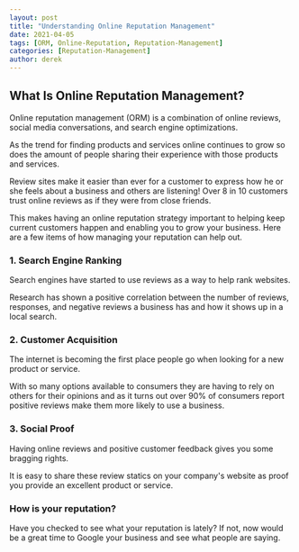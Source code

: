 ```yaml
---
layout: post
title: "Understanding Online Reputation Management"
date: 2021-04-05
tags: [ORM, Online-Reputation, Reputation-Management]
categories: [Reputation-Management]
author: derek
---
```


## What Is Online Reputation Management?

Online reputation management (ORM) is a combination of online reviews, social media conversations, and search engine optimizations.

As the trend for finding products and services online continues to grow so does the amount
of people sharing their experience with those products and services.

Review sites make it easier than ever for a customer to express how he or she feels about a business and others are listening!  Over 8 in 10 customers trust online reviews as if they were from close friends.

This makes having an online reputation strategy important to helping keep current customers happen and enabling you to grow your business.  Here are a few items of how managing your reputation can help out.

### 1. Search Engine Ranking

Search engines have started to use reviews as a way to help rank websites.

Research has shown a positive correlation between the number of reviews, responses, and negative reviews a business has and how it shows up in a local search.

### 2. Customer Acquisition

The internet is becoming the first place people go when looking for a new product or service.

With so many options available to consumers they are having to rely on others for their opinions and as it turns out over 90% of consumers report positive reviews make them more likely to use a business.

### 3. Social Proof

Having online reviews and positive customer feedback gives you some bragging rights.

It is easy to share these review statics on your company's website as proof you provide an excellent product or service.

### How is your reputation?

Have you checked to see what your reputation is lately?  If not, now would be a great time to Google your business and see what people are saying.
